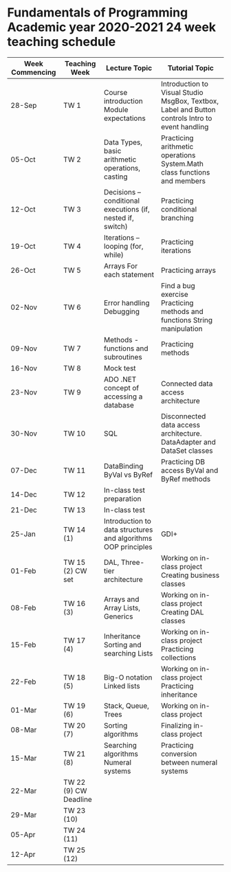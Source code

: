 # Fundamentals of Programming Academic year 2020-2021 24 week teaching schedule

| Week Commencing | Teaching Week         | Lecture Topic                                                 | Tutorial Topic                                                                                   |
| --------------- | --------------------- | ------------------------------------------------------------- | ------------------------------------------------------------------------------------------------ |
| 28-Sep          | TW 1                  | Course introduction Module expectations                       | Introduction to Visual Studio MsgBox, Textbox, Label and Button controls Intro to event handling |
| 05-Oct          | TW 2                  | Data Types, basic arithmetic operations, casting              | Practicing arithmetic operations System.Math class functions and members                         |
| 12-Oct          | TW 3                  | Decisions – conditional executions (if, nested if, switch)    | Practicing conditional branching                                                                 |
| 19-Oct          | TW 4                  | Iterations – looping (for, while)                             | Practicing iterations                                                                            |
| 26-Oct          | TW 5                  | Arrays For each statement                                     | Practicing arrays                                                                                |
| 02-Nov          | TW 6                  | Error handling Debugging                                      | Find a bug exercise Practicing methods and functions String manipulation                         |
| 09-Nov          | TW 7                  | Methods - functions and subroutines                           | Practicing methods                                                                               |
| 16-Nov          | TW 8                  | Mock test                                                     |                                                                                                  |
| 23-Nov          | TW 9                  | ADO .NET concept of accessing a database                      | Connected data access architecture                                                               |
| 30-Nov          | TW 10                 | SQL                                                           | Disconnected data access architecture. DataAdapter and DataSet classes                           |
| 07-Dec          | TW 11                 | DataBinding ByVal vs ByRef                                    | Practicing DB access ByVal and ByRef methods                                                     |
| 14-Dec          | TW 12                 | In-class test preparation                                     |                                                                                                  |
| 21-Dec          | TW 13                 | In-class test                                                 |                                                                                                  |
| 25-Jan          | TW 14 (1)             | Introduction to data structures and algorithms OOP principles | GDI+                                                                                             |
| 01-Feb          | TW 15 (2) CW set      | DAL, Three-tier architecture                                  | Working on in-class project Creating business classes                                            |
| 08-Feb          | TW 16 (3)             | Arrays and Array Lists, Generics                              | Working on in-class project Creating DAL classes                                                 |
| 15-Feb          | TW 17 (4)             | Inheritance Sorting and searching Lists                       | Working on in-class project Practicing collections                                               |
| 22-Feb          | TW 18 (5)             | Big-O notation Linked lists                                   | Working on in-class project Practicing inheritance                                               |
| 01-Mar          | TW 19 (6)             | Stack, Queue, Trees                                           | Working on in-class project                                                                      |
| 08-Mar          | TW 20 (7)             | Sorting algorithms                                            | Finalizing in-class project                                                                      |
| 15-Mar          | TW 21 (8)             | Searching algorithms Numeral systems                          | Practicing conversion between numeral systems                                                    |
| 22-Mar          | TW 22 (9) CW Deadline |                                                               |                                                                                                  |
| 29-Mar          | TW 23 (10)            |                                                               |                                                                                                  |
| 05-Apr          | TW 24 (11)            |                                                               |                                                                                                  |
| 12-Apr          | TW 25 (12)            |                                                               |                                                                                                  |
